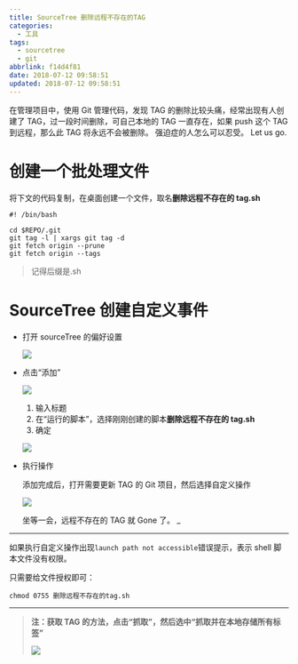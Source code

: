 ```yaml
---
title: SourceTree 删除远程不存在的TAG
categories:
  - 工具
tags:
  - sourcetree
  - git
abbrlink: f14d4f81
date: 2018-07-12 09:58:51
updated: 2018-07-12 09:58:51
---
```


在管理项目中，使用 Git 管理代码，发现 TAG 的删除比较头痛，经常出现有人创建了 TAG，过一段时间删除，可自己本地的 TAG 一直存在，如果 push 这个 TAG 到远程，那么此 TAG 将永远不会被删除。 强迫症的人怎么可以忍受。
Let us go.

<!-- more -->

# 创建一个批处理文件

将下文的代码复制，在桌面创建一个文件，取名**删除远程不存在的 tag.sh**

```shell
#! /bin/bash

cd $REPO/.git
git tag -l | xargs git tag -d
git fetch origin --prune
git fetch origin --tags
```

> 记得后缀是.sh

# SourceTree 创建自定义事件

- 打开 sourceTree 的偏好设置

  ![](https://upload-images.jianshu.io/upload_images/1693553-8fac0b3f9f81c572.png?imageMogr2/auto-orient/strip%7CimageView2/2/w/679)

- 点击“添加”

  ![](https://upload-images.jianshu.io/upload_images/1693553-a16d558f397437ce.png?imageMogr2/auto-orient/strip%7CimageView2/2/w/679)

  1.  输入标题
  2.  在“运行的脚本”，选择刚刚创建的脚本**删除远程不存在的 tag.sh**
  3.  确定

  ![](https://upload-images.jianshu.io/upload_images/1693553-349e9b464efe16cd.png?imageMogr2/auto-orient/strip%7CimageView2/2/w/682)

- 执行操作

  添加完成后，打开需要更新 TAG 的 Git 项目，然后选择自定义操作

  ![](https://upload-images.jianshu.io/upload_images/1693553-8122bd711ad6ead5.png?imageMogr2/auto-orient/strip%7CimageView2/2/w/700)

  坐等一会，远程不存在的 TAG 就 Gone 了。 \_

---

如果执行自定义操作出现`launch path not accessible`错误提示，表示 shell 脚本文件没有权限。

只需要给文件授权即可：

```shell
chmod 0755 删除远程不存在的tag.sh
```

---

> **注：获取 TAG 的方法，点击“抓取”，然后选中“抓取并在本地存储所有标签”**
>
> ![](https://upload-images.jianshu.io/upload_images/1693553-31e4c7085ceb6aac.png?imageMogr2/auto-orient/strip%7CimageView2/2/w/700)

